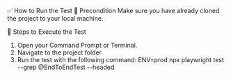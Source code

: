 ✅ How to Run the Test
🔧 Precondition
Make sure you have already cloned the project to your local machine.

🚀 Steps to Execute the Test
1. Open your Command Prompt or Terminal.
2. Navigate to the project folder
3. Run the test with the following command: ENV=prod npx playwright test --grep @EndToEndTest --headed
